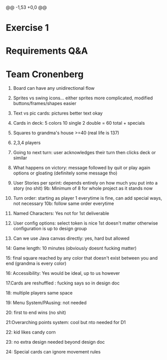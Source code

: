 @@ -1,53 +0,0 @@
# Exercise 1  
# Requirements Q&A
# Team Cronenberg

1. Board can have any unidirectional flow

2. Sprites vs swing icons... either sprites more complicated, modified buttons/frames/shapes easier

3. Text vs pic cards: pictures better text okay

4. Cards in deck: 5 colors 10 single 2 double = 60 total + specials
 
5. Squares to grandma's house >=40 (real life is 137)
 
6. 2,3,4 players
 
7. Going to next turn: user acknowledges their turn then clicks deck or similar
 
8. What happens on victory: message followed by quit or play again options or gloating (definitely some message tho)
 
9. User Stories per sprint: depends entirely on how much you put into a story (no shit)
  9b: Minimum of 8 for whole project as it stands now
 
10. Turn order: starting as player 1 everytime is fine, can add special ways, not necessary
  10b: follow same order everytime
 
11. Named Characters: Yes not for 1st deliverable
 
12. User config options: select token is nice 1st doesn't matter otherwise configuration is up to design group
 
13. Can we use Java canvas directly: yes, hard but allowed
 
14: Game length: 10 minutes (obviously doesnt fucking matter)
 
15: final square reached by any color that doesn't exist between you and end (grandma is every color)
 
16: Accessibility: Yes would be ideal, up to us however

17.Cards are reshuffled : fucking says so in design doc
 
18: multiple players same space
 
19: Menu System/PAusing: not needed
 
20: first to end wins (no shit)
 
21:Overarching points system: cool but nto needed for D1
 
22: kid likes candy corn
 
23: no extra design needed beyond design doc

24: Special cards can ignore movement rules